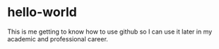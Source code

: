# hello-world
This is me getting to know how to use github so I can use it later in my academic and professional career.
